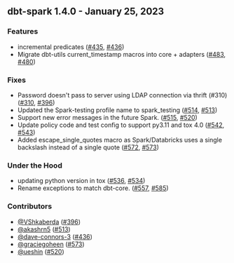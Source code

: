 ## dbt-spark 1.4.0 - January 25, 2023
### Features
- incremental predicates ([#435](https://github.com/dbt-labs/dbt-spark/issues/435), [#436](https://github.com/dbt-labs/dbt-spark/pull/436))
- Migrate dbt-utils current_timestamp macros into core + adapters ([#483](https://github.com/dbt-labs/dbt-spark/issues/483), [#480](https://github.com/dbt-labs/dbt-spark/pull/480))
### Fixes
- Password doesn't pass to server using LDAP connection via thrift (#310) ([#310](https://github.com/dbt-labs/dbt-spark/issues/310), [#396](https://github.com/dbt-labs/dbt-spark/pull/396))
- Updated the Spark-testing profile name to spark_testing ([#514](https://github.com/dbt-labs/dbt-spark/issues/514), [#513](https://github.com/dbt-labs/dbt-spark/pull/513))
- Support new error messages in the future Spark. ([#515](https://github.com/dbt-labs/dbt-spark/issues/515), [#520](https://github.com/dbt-labs/dbt-spark/pull/520))
- Update policy code and test config to support py3.11 and tox 4.0 ([#542](https://github.com/dbt-labs/dbt-spark/issues/542), [#543](https://github.com/dbt-labs/dbt-spark/pull/543))
- Added escape_single_quotes macro as Spark/Databricks uses a single backslash instead of a single quote ([#572](https://github.com/dbt-labs/dbt-spark/issues/572), [#573](https://github.com/dbt-labs/dbt-spark/pull/573))
### Under the Hood
- updating python version in tox ([#536](https://github.com/dbt-labs/dbt-spark/issues/536), [#534](https://github.com/dbt-labs/dbt-spark/pull/534))
- Rename exceptions to match dbt-core. ([#557](https://github.com/dbt-labs/dbt-spark/issues/557), [#585](https://github.com/dbt-labs/dbt-spark/pull/585))

### Contributors
- [@VShkaberda](https://github.com/VShkaberda) ([#396](https://github.com/dbt-labs/dbt-spark/pull/396))
- [@akashrn5](https://github.com/akashrn5) ([#513](https://github.com/dbt-labs/dbt-spark/pull/513))
- [@dave-connors-3](https://github.com/dave-connors-3) ([#436](https://github.com/dbt-labs/dbt-spark/pull/436))
- [@graciegoheen](https://github.com/graciegoheen) ([#573](https://github.com/dbt-labs/dbt-spark/pull/573))
- [@ueshin](https://github.com/ueshin) ([#520](https://github.com/dbt-labs/dbt-spark/pull/520))
